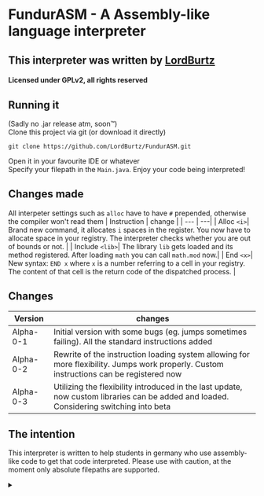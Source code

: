 # FundurASM - A Assembly-like language interpreter
## This interpreter was written by [LordBurtz](https://github.com/Lordburtz)
#### Licensed under GPLv2, all rights reserved

## Running it
(Sadly no .jar release atm, soon™)  
Clone this project via git (or download it directly)
```shell
git clone https://github.com/LordBurtz/FundurASM.git

```  
Open it in your favourite IDE or whatever  
Specify your filepath in the `Main.java`.
Enjoy your code being interpreted!

## Changes made
All interpeter settings such as `alloc` have to have `#` prepended, otherwise the compiler won't read them
| Instruction | change |
| --- | ---|
| Alloc `<i>`| Brand new command, it allocates `i` spaces in the register. You now have to allocate space in your registry. The interpreter checks whether you are out of bounds or not. |
| Include `<lib>`| The library `lib` gets loaded and its method registered. After loading `math` you can call `math.mod` now.| 
| End `<x>`| New syntax: `END x` where `x` is a number referring to a cell in your registry. The content of that cell is the return code of the dispatched process. |

## Changes
| Version | changes |
| --- | ---|
| Alpha-0-1 | Initial version with some bugs (eg. jumps sometimes failing). All the standard instructions added|
| Alpha-0-2 | Rewrite of the instruction loading system allowing for more flexibility. Jumps work properly. Custom instructions can be registered now |
| Alpha-0-3 | Utilizing the flexibility introduced in the last update, now custom libraries can be added and loaded. Considering switching into beta |

## The intention
This interpreter is written to help students in germany who use assembly-like code to get that code interpreted.
Please use with caution, at the moment only absolute filepaths are supported.  
<details>
  <summary></summary>
    Any% glitchless speedrun, interpreter & parser finished @2.29h
</details>